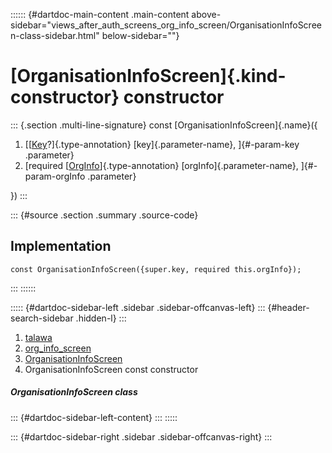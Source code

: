 :::::: {#dartdoc-main-content .main-content above-sidebar="views_after_auth_screens_org_info_screen/OrganisationInfoScreen-class-sidebar.html" below-sidebar=""}
<div>

# [OrganisationInfoScreen]{.kind-constructor} constructor

</div>

::: {.section .multi-line-signature}
const [OrganisationInfoScreen]{.name}({

1.  [[[Key](https://api.flutter.dev/flutter/foundation/Key-class.html)?]{.type-annotation}
    [key]{.parameter-name}, ]{#-param-key .parameter}
2.  [required
    [[OrgInfo](../../models_organization_org_info/OrgInfo-class.html)]{.type-annotation}
    [orgInfo]{.parameter-name}, ]{#-param-orgInfo .parameter}

})
:::

::: {#source .section .summary .source-code}
## Implementation

``` language-dart
const OrganisationInfoScreen({super.key, required this.orgInfo});
```
:::
::::::

::::: {#dartdoc-sidebar-left .sidebar .sidebar-offcanvas-left}
::: {#header-search-sidebar .hidden-l}
:::

1.  [talawa](../../index.html)
2.  [org_info_screen](../../views_after_auth_screens_org_info_screen/)
3.  [OrganisationInfoScreen](../../views_after_auth_screens_org_info_screen/OrganisationInfoScreen-class.html)
4.  OrganisationInfoScreen const constructor

##### OrganisationInfoScreen class

::: {#dartdoc-sidebar-left-content}
:::
:::::

::: {#dartdoc-sidebar-right .sidebar .sidebar-offcanvas-right}
:::
